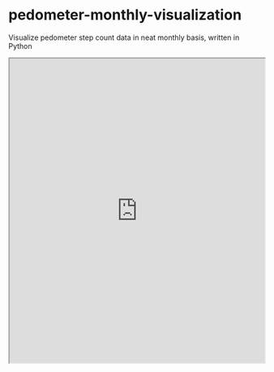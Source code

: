 # pedometer-monthly-visualization
Visualize pedometer step count data in neat monthly basis, written in Python

<iframe src="https://github.com/hakszi/pedometer-monthly-visualization/blob/main/example.pdf" width="100%" height="600"></iframe>
